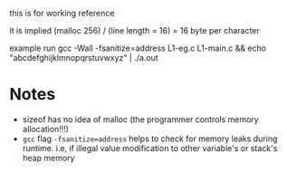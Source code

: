 this is for working reference


it is implied (malloc 256) / (line length =  16) = 16 byte per character




example run
gcc -Wall -fsanitize=address L1-eg.c L1-main.c && echo "abcdefghijklmnopqrstuvwxyz" | ./a.out


# Notes

- sizeof has no idea of malloc (the programmer controls memory allocation!!!)
- ```gcc``` flag ```-fsanitize=address``` helps to check for memory leaks during runtime. i.e, if illegal value modification to other variable's or stack's heap memory